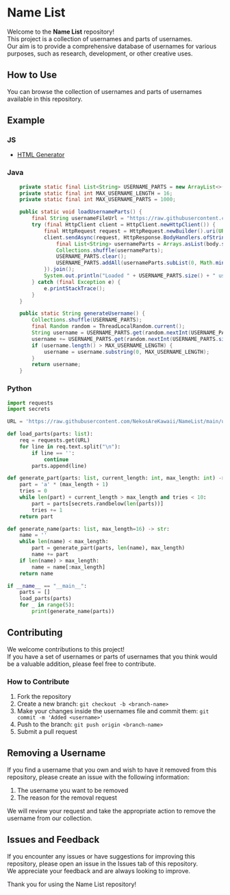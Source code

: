 # Name List

Welcome to the **Name List** repository! 
<br>
This project is a collection of usernames and parts of usernames.
<br>
Our aim is to provide a comprehensive database of usernames for various purposes, such as research, development, or other creative uses.

## How to Use

You can browse the collection of usernames and parts of usernames available in this repository.

## Example

### JS

* [HTML Generator](https://repo.julias.zone/fun/username/)

### Java
```java
    private static final List<String> USERNAME_PARTS = new ArrayList<>();
    private static final int MAX_USERNAME_LENGTH = 16;
    private static final int MAX_USERNAME_PARTS = 1000;

    public static void loadUsernameParts() {
        final String usernameFileUrl = "https://raw.githubusercontent.com/NekosAreKawaii/NameList/main/usernames";
        try (final HttpClient client = HttpClient.newHttpClient()) {
            final HttpRequest request = HttpRequest.newBuilder().uri(URI.create(usernameFileUrl)).build();
            client.sendAsync(request, HttpResponse.BodyHandlers.ofString()).thenApply(HttpResponse::body).thenAccept(body -> {
                final List<String> usernameParts = Arrays.asList(body.split("\n"));
                Collections.shuffle(usernameParts);
                USERNAME_PARTS.clear();
                USERNAME_PARTS.addAll(usernameParts.subList(0, Math.min(usernameParts.size(), MAX_USERNAME_PARTS)));
            }).join();
            System.out.println("Loaded " + USERNAME_PARTS.size() + " username parts.");
        } catch (final Exception e) {
            e.printStackTrace();
        }
    }

    public static String generateUsername() {
        Collections.shuffle(USERNAME_PARTS);
        final Random random = ThreadLocalRandom.current();
        String username = USERNAME_PARTS.get(random.nextInt(USERNAME_PARTS.size()));
        username += USERNAME_PARTS.get(random.nextInt(USERNAME_PARTS.size()));
        if (username.length() > MAX_USERNAME_LENGTH) {
            username = username.substring(0, MAX_USERNAME_LENGTH);
        }
        return username;
    }
```
### Python
```python
import requests
import secrets

URL = 'https://raw.githubusercontent.com/NekosAreKawaii/NameList/main/usernames'

def load_parts(parts: list):
    req = requests.get(URL)
    for line in req.text.split("\n"):
        if line == '':
            continue
        parts.append(line)

def generate_part(parts: list, current_length: int, max_length: int) -> str:
    part = 'a' * (max_length + 1)
    tries = 0
    while len(part) + current_length > max_length and tries < 10:
        part = parts[secrets.randbelow(len(parts))]
        tries += 1
    return part

def generate_name(parts: list, max_length=16) -> str:
    name = ''
    while len(name) < max_length:
        part = generate_part(parts, len(name), max_length)
        name += part
    if len(name) > max_length:
        name = name[:max_length]
    return name

if __name__ == "__main__":
    parts = []
    load_parts(parts)
    for _ in range(5):
        print(generate_name(parts))

```

## Contributing

We welcome contributions to this project!
<br>
If you have a set of usernames or parts of usernames that you think would be a valuable addition, please feel free to contribute.

### How to Contribute

1. Fork the repository
2. Create a new branch: `git checkout -b <branch-name>`
3. Make your changes inside the usernames file and commit them: `git commit -m 'Added <username>'`
4. Push to the branch: `git push origin <branch-name>`
5. Submit a pull request

## Removing a Username

If you find a username that you own and wish to have it removed from this repository, please create an issue with the following information:

1. The username you want to be removed
2. The reason for the removal request

We will review your request and take the appropriate action to remove the username from our collection.

## Issues and Feedback

If you encounter any issues or have suggestions for improving this repository, please open an issue in the Issues tab of this repository.
<br>
We appreciate your feedback and are always looking to improve.


Thank you for using the Name List repository!

